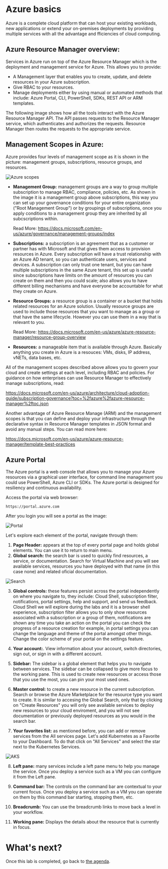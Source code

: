 

Azure basics
===========================

Azure is a complete cloud platform that can host your existing workloads, new applications or extend your on-premises deployments by providing multiple services with all the advantage and fficiencies of cloud computing.

Azure Resource Manager overview:
--------------------------------

Services in Azure run on top of the Azure Resource Manager which is the deployment and management service for Azure. This allows you to provide:

- A Management layer that enables you to create, update, and delete resources in your Azure subscription. 
- Give RBAC to your resources. 
- Manage deployments either by using manual or automated methods that include: Azure Portal, CLI, PowerShell, SDKs, REST API or ARM templates.

The following image shows how all the tools interact with the Azure Resource Manager API. The API passes requests to the Resource Manager service, which authenticates and authorizes the requests. Resource Manager then routes the requests to the appropriate service.

Management Scopes in Azure: 
--------------------------------

Azure provides four levels of management scope as it is shown in the picture: management groups, subscriptions, resource groups, and resources. 

![Azure scopes](https://docs.microsoft.com/en-us/azure/azure-resource-manager/media/resource-group-overview/scope-levels.png)

- **Management Group:** management groups are a way to group multiple subscription to manage RBAC, compliance, policies, etc. As shown in the image it is a management group above subscriptions, this way you can set up your governance conditions for your entire organization ("Root Management Group") or by groupings of subscriptions, once you apply conditions to a management group they are inherited by all subcscriptions within. 

     Read More: https://docs.microsoft.com/en-us/azure/governance/management-groups/index

- **Subscriptions:** a subscription is an agreement that as a customer or partner has with Microsoft and that gives them access to provision resources in Azure. Every subscription will have a trust relationship with an Azure AD tenant, so you can authenticate users, services and devices. A subscription can only trust one tenant, but you can have multiple subscriptions in the same Azure tenant, this set up is useful since subscriptions have limits on the amount of resources you can create on them and then you could scale; also allows you to have different billing mechanisms and have everyone be accountable for what they create on Azure. 

- **Resource Groups:** a resource group is a container or a bucket that holds related resources for an Azure solution. Usually resource groups are used to include those resources that you want to manage as a group or that have the same lifecycle. However you can use them in a way that is relevant to you. 

     Read More: https://docs.microsoft.com/en-us/azure/azure-resource-manager/resource-group-overview 

- **Resources:** a manageable item that is available through Azure. Basically anything you create in Azure is a resouces: VMs, disks, IP address, vNETs, data bases, etc.

All of the management scopes described above allows you to govern your cloud and create settings at each level, including RBAC and policies. For guidance on how enterprises can use Resource Manager to effectively manage subscriptions, read: 

https://docs.microsoft.com/en-us/azure/architecture/cloud-adoption-guide/subscription-governance?toc=%2fazure%2fazure-resource-manager%2ftoc.json

Another advantage of Azure Resource Manage (ARM) and the management scopes is that you can define and deploy your infrastructure through the declarative syntax in Resource Manager templates in JSON format and avoid any manual steps. 
You can read more here: 

https://docs.microsoft.com/en-us/azure/azure-resource-manager/template-best-practices

Azure Portal
--------------------------------

The Azure portal is a web console that allows you to manage your Azure resources via a graphical user interface, for command line management you could use PowerShell, Azure CLI or SDKs. The Azure portal is designed for resiliency and continuous availability. 

Access the portal via web browser: 

```
https://portal.azure.com

```
After you login you will see a portal as the image: 

![Portal](/img/basics/azure-portal-fullscreen-map.png)

Let's explore each element of the portal, navigate through them: 
1. **Page Header:** appears at the top of every portal page and holds global elements. You can use it to return to main menu. 
2. **Global search:** the search bar is used to quickly find resources, a service, or documentation. Search for Virtual Machine and you will see available services, resources you have deployed with that name (in this case none) and related oficial documentation. 

![Search](/img/basics/search.JPG)

3. **Global controls:** these features persist across the portal independently on where you navigate to, they include: Cloud Shell, subscription filter, notifications, portal settings, help and support, and send us feedback. Cloud Shell we will explore during the labs and it is a browser shell experience, subscription filter allows you to only show resources associated with a subscription or a group of them, notifications are shown any time you take an action on the portal you can check the progress of a resource creation for example, in portal settings you can change the language and theme of the portal amongst other things. Change the color scheme of your portal on the settings feature.

4. **Your account:**. View information about your account, switch directories, sign out, or sign in with a different account. 

5. **Sidebar:**  The sidebar is a global element that helps you to navigate between services. The sidebar can be collapsed to give more focus to the working pane. This is used to create new resources or access those that you use the most, you can pin your most used ones. 

6. **Master control:** to create a new resource in the current subscription. Search or browse the Azure Marketplace for the resource type you want to create. It is similar to accesing the Global Search, only that by clicking on "Create Resources" you will only see available services to deploy new resources to your cloud enviroment, and you will not see documentation or previously deployed resources as you would in the search bar. 

7. **Your favorites list:** as mentioned before, you can add or remove services from the All services page. Let's add Kubernetes as a Favorite to your Dashboard. To do that click on "All Services" and select the star next to the Kubernetes Services. 

![AKS](/img/basics/favorite.png)

8. **Left pane:** many services include a left pane menu to help you manage the service. Once you deploy a service such as a VM you can configure it from the Left pane.

9. **Command bar:** The controls on the command bar are contextual to your current focus. Once you deploy a service such as a VM you can operate on them by this command bar starting, stopping them, etc.

10. **Breadcrumb:** You can use the breadcrumb links to move back a level in your workflow.

11. **Working pane:** Displays the details about the resource that is currently in focus.

What's next?
==============

Once this lab is completed, go back to [the agenda](README.md).
